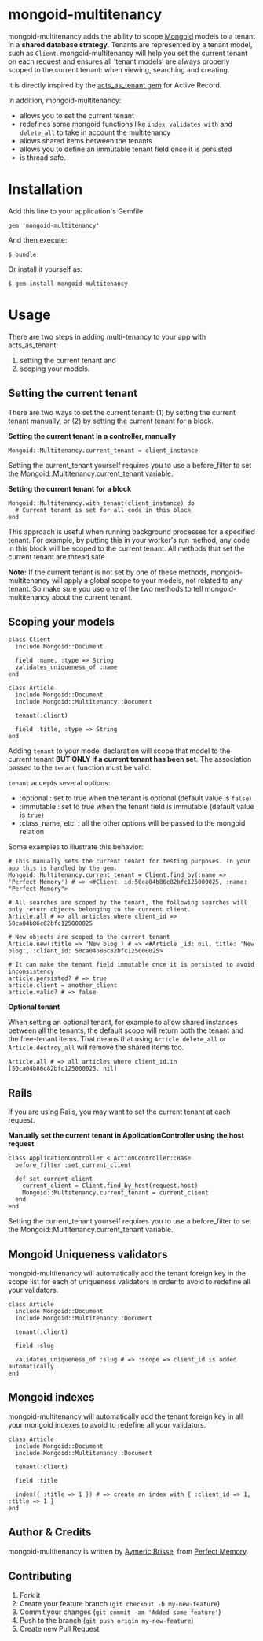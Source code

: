 # mongoid-multitenancy

mongoid-multitenancy adds the ability to scope [Mongoid](https://github.com/mongoid/mongoid) models to a tenant in a **shared database strategy**. Tenants are represented by a tenant model, such as `Client`. mongoid-multitenancy will help you set the current tenant on each request and ensures all 'tenant models' are always properly scoped to the current tenant: when viewing, searching and creating.

It is directly inspired by the [acts_as_tenant gem](https://github.com/ErwinM/acts_as_tenant) for Active Record.

In addition, mongoid-multitenancy:

* allows you to set the current tenant
* redefines some mongoid functions like `index`, `validates_with` and `delete_all` to take in account the multitenancy
* allows shared items between the tenants
* allows you to define an immutable tenant field once it is persisted
* is thread safe.

Installation
===============

Add this line to your application's Gemfile:

    gem 'mongoid-multitenancy'

And then execute:

    $ bundle

Or install it yourself as:

    $ gem install mongoid-multitenancy

Usage
===============

There are two steps in adding multi-tenancy to your app with acts_as_tenant:

1. setting the current tenant and
2. scoping your models.

Setting the current tenant
--------------------------
There are two ways to set the current tenant: (1) by setting the current tenant manually, or (2) by setting the current tenant for a block.

**Setting the current tenant in a controller, manually**

    Mongoid::Multitenancy.current_tenant = client_instance

Setting the current_tenant yourself requires you to use a before_filter to set the Mongoid::Multitenancy.current_tenant variable.

**Setting the current tenant for a block**

    Mongoid::Multitenancy.with_tenant(client_instance) do
      # Current tenant is set for all code in this block
    end

This approach is useful when running background processes for a specified tenant. For example, by putting this in your worker's run method,
any code in this block will be scoped to the current tenant. All methods that set the current tenant are thread safe.

**Note:** If the current tenant is not set by one of these methods, mongoid-multitenancy will apply a global scope to your models, not related to any tenant. So make sure you use one of the two methods to tell mongoid-multitenancy about the current tenant.

Scoping your models
-------------------
    class Client
      include Mongoid::Document

      field :name, :type => String
      validates_uniqueness_of :name
    end

    class Article
      include Mongoid::Document
      include Mongoid::Multitenancy::Document

      tenant(:client)

      field :title, :type => String
    end

Adding `tenant` to your model declaration will scope that model to the current tenant **BUT ONLY if a current tenant has been set**.
The association passed to the `tenant` function must be valid.

`tenant` accepts several options:

 * :optional : set to true when the tenant is optional (default value is `false`)
 * :immutable : set to true when the tenant field is immutable (default value is `true`)
 * :class_name, etc. : all the other options will be passed to the mongoid relation

Some examples to illustrate this behavior:

    # This manually sets the current tenant for testing purposes. In your app this is handled by the gem.
    Mongoid::Multitenancy.current_tenant = Client.find_by(:name => 'Perfect Memory') # => <#Client _id:50ca04b86c82bfc125000025, :name: "Perfect Memory">

    # All searches are scoped by the tenant, the following searches will only return objects belonging to the current client.
    Article.all # => all articles where client_id => 50ca04b86c82bfc125000025

    # New objects are scoped to the current tenant
    Article.new(:title => 'New blog') # => <#Article _id: nil, title: 'New blog', :client_id: 50ca04b86c82bfc125000025>

    # It can make the tenant field immutable once it is persisted to avoid inconsistency
    article.persisted? # => true
    article.client = another_client
    article.valid? # => false

**Optional tenant**

When setting an optional tenant, for example to allow shared instances between all the tenants, the default scope will return both the tenant and the free-tenant items. That means that using `Article.delete_all` or `Article.destroy_all` will remove the shared items too.

    Article.all # => all articles where client_id.in [50ca04b86c82bfc125000025, nil]

Rails
-------------------

If you are using Rails, you may want to set the current tenant at each request.

**Manually set the current tenant in ApplicationController using the host request**

    class ApplicationController < ActionController::Base
      before_filter :set_current_client

      def set_current_client
        current_client = Client.find_by_host(request.host)
        Mongoid::Multitenancy.current_tenant = current_client
      end
    end

Setting the current_tenant yourself requires you to use a before_filter to set the Mongoid::Multitenancy.current_tenant variable.

Mongoid Uniqueness validators
-------------------

mongoid-multitenancy will automatically add the tenant foreign key in the scope list for each of uniqueness validators in order
to avoid to redefine all your validators.

    class Article
      include Mongoid::Document
      include Mongoid::Multitenancy::Document

      tenant(:client)

      field :slug

      validates_uniqueness_of :slug # => :scope => client_id is added automatically
    end

Mongoid indexes
-------------------

mongoid-multitenancy will automatically add the tenant foreign key in all your mongoid indexes to avoid to redefine all your validators.

    class Article
      include Mongoid::Document
      include Mongoid::Multitenancy::Document

      tenant(:client)

      field :title

      index({ :title => 1 }) # => create an index with { :client_id => 1, :title => 1 }
    end

Author & Credits
----------------
mongoid-multitenancy is written by [Aymeric Brisse](https://github.com/abrisse/), from [Perfect Memory](http://www.perfect-memory.com).

## Contributing

1. Fork it
2. Create your feature branch (`git checkout -b my-new-feature`)
3. Commit your changes (`git commit -am 'Added some feature'`)
4. Push to the branch (`git push origin my-new-feature`)
5. Create new Pull Request
